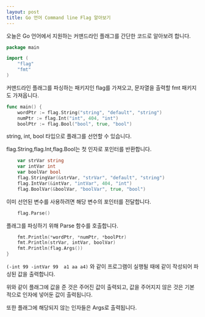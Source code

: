 ```yaml
---
layout: post
title: Go 언어 Command line Flag 알아보기
---
```


오늘은 Go 언어에서 지원하는 커맨드라인 플래그를 간단한 코드로 알아보려 합니다.

```go
package main

import (
	"flag"
	"fmt"
)
```

커맨드라인 플래그를 파싱하는 패키지인 flag를 가져오고, 문자열을 출력할 fmt 패키지도 가져옵니다.

```go
func main() {
	wordPtr := flag.String("string", "default", "string")
	numPtr := flag.Int("int", 404, "int")
	boolPtr := flag.Bool("bool", true, "bool")
```

string, int, bool 타입으로 플래그를 선언할 수 있습니다.

flag.String,flag.Int,flag.Bool는 첫 인자로 포인터를 반환합니다.

```go
	var strVar string
	var intVar int
	var boolVar bool
	flag.StringVar(&strVar, "strVar", "default", "string")
	flag.IntVar(&intVar, "intVar", 404, "int")
	flag.BoolVar(&boolVar, "boolVar", true, "bool")
```

이미 선언된 변수를 사용하려면 해당 변수의 포인터를 전달합니다.

```go
	flag.Parse()
```

플래그를 파싱하기 위해 Parse 함수를 호출합니다.

```go
	fmt.Println(*wordPtr, *numPtr, *boolPtr)
	fmt.Println(strVar, intVar, boolVar)
	fmt.Println(flag.Args())
}
```

```(-int 99 -intVar 99  a1 aa a4)``` 와 같이 프로그램이 실행될 때에 같이 작성되어 파싱된 값을 출력합니다.

위와 같이 플래그에 값을 준 것은 주어진 값이 출력되고, 값을 주어지지 않은 것은 기본적으로 인자에 넣어둔 값이 출력됩니다.

또한 플래그에 해당되지 않는 인자들은 Args로 출력됩니다.